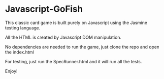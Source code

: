 # Javascript-GoFish

This classic card game is built purely on Javascript using the Jasmine testing language.

All the HTML is created by Javascript DOM manipulation.

No dependencies are needed to run the game, just clone the repo and open the index.html

For testing, just run the SpecRunner.html and it will run all the tests.

Enjoy!
